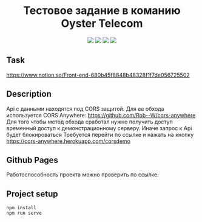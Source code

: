 <h1 align="center">Тестовое задание в команию Oyster Telecom</h1>


<p align="center">

<img src="https://img.shields.io/badge/html5%20-orange">  
<img src="https://img.shields.io/badge/sass%20-red">  
<img src="https://img.shields.io/badge/vue%20-green">  
<img src="https://img.shields.io/badge/vuex%20-green">

## Task
https://www.notion.so/Front-end-680b45f8848b48328f1f7de056725502

## Description
Api с данными находятся под CORS защитой. Для ее обхода используется CORS Anywhere: https://github.com/Rob--W/cors-anywhere
Для того чтобы метод обхода сработал нужно получить доступ временный доступ к демонстрационному серверу. Иначе запрос к Api будет блокироваться
Требуется перейти по ссылке и нажать на кнопку https://cors-anywhere.herokuapp.com/corsdemo

## Github Pages
Работоспособность проекта можно проверить по ссылке: 


## Project setup

```
npm install
npm run serve
```
